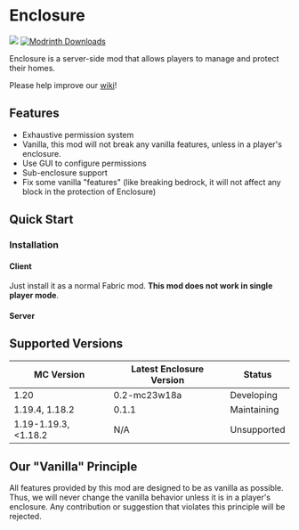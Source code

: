 # Enclosure

[![](https://cf.way2muchnoise.eu/short_enclosure.svg)](https://www.curseforge.com/minecraft/mc-mods/enclosure)
[![Modrinth Downloads](https://img.shields.io/badge/dynamic/json?color=1bd96a&label=Modrinth&query=downloads&suffix=%20Downloads&url=https://api.modrinth.com/v2/project/enclosure)](https://modrinth.com/mod/enclosure)

Enclosure is a server-side mod that allows players to manage and protect their homes.

Please help improve our [wiki](https://enclosure.fandom.com/wiki/Enclosure_Wiki)!

## Features
- Exhaustive permission system
- Vanilla, this mod will not break any vanilla features, unless in a player's enclosure.
- Use GUI to configure permissions
- Sub-enclosure support
- Fix some vanilla "features" (like breaking bedrock, it will not affect any block in the protection of Enclosure)

## Quick Start

### Installation

#### Client

Just install it as a normal Fabric mod. **This mod does not work in single player mode**.

#### Server

<!-- TODO: Add a link to the latest release -->

## Supported Versions

| MC Version            | Latest Enclosure Version | Status      |
|-----------------------|--------------------------|-------------|
| 1.20                  | 0.2-mc23w18a             | Developing  |
| 1.19.4, 1.18.2        | 0.1.1                    | Maintaining |
| 1.19-1.19.3, \<1.18.2 | N/A                      | Unsupported |

## Our "Vanilla" Principle

All features provided by this mod are designed to be as vanilla as possible.
Thus, we will never change the vanilla behavior unless it is in a player's enclosure.
Any contribution or suggestion that violates this principle will be rejected.

